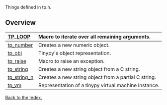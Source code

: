 Things defined in tp.h.

## Overview ##
|[TP\_LOOP](TP_LOOP.md)|Macro to iterate over all remaining arguments.|
|:---------------------|:---------------------------------------------|
|[tp\_number](tp_number.md)|Creates a new numeric object.                 |
|[tp\_obj](tp_obj.md)  |Tinypy's object representation.               |
|[tp\_raise](tp_raise.md)|Macro to raise an exception.                  |
|[tp\_string](tp_string.md)|Creates a new string object from a C string.  |
|[tp\_string\_n](tp_string_n.md)|Creates a new string object from a partial C string.|
|[tp\_vm](tp_vm.md)    |Representation of a tinypy virtual machine instance.|


[Back to the Index.](Index.md)